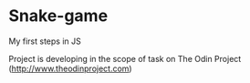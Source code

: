# Snake-game
My first steps in JS 

Project is developing in the scope of task on The Odin Project (http://www.theodinproject.com) 
